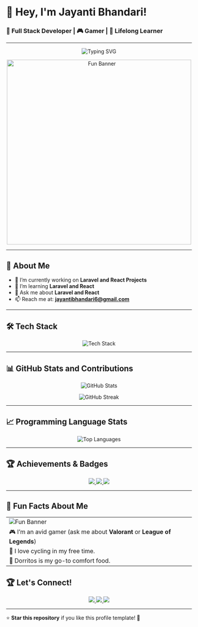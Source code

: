 # 👋 Hey, I'm Jayanti Bhandari!
### 🚀 Full Stack Developer | 🎮 Gamer | 🌱 Lifelong Learner

---

<!-- Animated Typing Text -->
<p align="center">
  <img src="https://readme-typing-svg.demolab.com?font=Fira+Code&size=22&duration=4000&pause=1000&color=FF6347&center=true&width=435&lines=Welcome+to+my+GitHub!;I+love+coding+and+building+projects;Let's+connect+and+create+something+awesome!" alt="Typing SVG" />
</p>

<!-- Fun GIF Banner -->
<p align="center">
  <img src="https://media.giphy.com/media/JIX9t2j0ZTN9S/giphy.gif" alt="Fun Banner" width="500"/>
</p>

---

## 🌟 **About Me**
- 🔭 I’m currently working on **Laravel and React Projects**  
- 🌱 I’m learning **Laravel and React**  
- 💬 Ask me about **Laravel and React**  
- 📫 Reach me at: **jayantibhandari6@gmail.com**

---

## 🛠️ **Tech Stack**
<p align="center">
  <img src="https://skillicons.dev/icons?i=html,css,js,react,python,nodejs,java,github,git,vscode" alt="Tech Stack"/>
</p>

---

## 📊 **GitHub Stats and Contributions**
<p align="center">
  <img src="https://github-readme-stats.vercel.app/api?username=jayantibhandari&show_icons=true&count_private=true&hide=prs&theme=radical" alt="GitHub Stats" />
</p>

<p align="center">
  <img src="https://github-readme-streak-stats.herokuapp.com/?user=jayantibhandari&theme=radical&date_format=M%20j%5B%2C%20Y%5D" alt="GitHub Streak"/>
</p>

---

## 📈 **Programming Language Stats**
<p align="center">
  <img src="https://github-readme-stats.vercel.app/api/top-langs/?username=jayantibhandari&layout=compact&theme=radical" alt="Top Languages" />
</p>

---

## 🏆 **Achievements & Badges**
<p align="center">
  <a href="https://www.freecodecamp.org/jayantibhandari">
    <img src="https://img.shields.io/badge/-freeCodeCamp-F7B500?style=for-the-badge&logo=freecodecamp&logoColor=white" />
  </a>
  <a href="https://www.linkedin.com/in/jayantibhandari">
    <img src="https://img.shields.io/badge/-LinkedIn-blue?style=for-the-badge&logo=linkedin" />
  </a>
  <a href="https://www.hackerrank.com/jayantibhandari">
    <img src="https://img.shields.io/badge/-HackerRank-2EC866?style=for-the-badge&logo=hackerrank&logoColor=white" />
  </a>
</p>

---


## 💬 **Fun Facts About Me**
|    |    |
|----|----|
| ![Fun Banner](https://i.giphy.com/media/v1.Y2lkPTc5MGI3NjExb3ZuNmtjenY5eG5ucTN3Z3YwNDZ5NDkzOGUzaXkxZGh6NjloeGJ2eiZlcD12MV9pbnRlcm5hbF9naWZfYnlfaWQmY3Q9Zw/y0NFayaBeiWEU/giphy.gif) |
| 🎮 I’m an avid gamer (ask me about **Valorant** or **League of Legends**)
|🚴 I love cycling in my free time. |
| 🍕 Dorritos is my go-to comfort food. |  |





## 🏆 **Let's Connect!**
<p align="center">
  <a href="https://github.com/jayantibhandari">
    <img src="https://img.shields.io/badge/GitHub-%23121011.svg?&style=for-the-badge&logo=github&logoColor=white" />
  </a>
  <a href="https://linkedin.com/in/jayantibhandari">
    <img src="https://img.shields.io/badge/LinkedIn-%230077B5.svg?&style=for-the-badge&logo=linkedin&logoColor=white" />
  </a>
  <a href="mailto:your.jayantibhandari6@example.com">
    <img src="https://img.shields.io/badge/Email-%23121011.svg?&style=for-the-badge&logo=gmail&logoColor=white" />
  </a>
</p>

---

⭐ **Star this repository** if you like this profile template! 🎉
